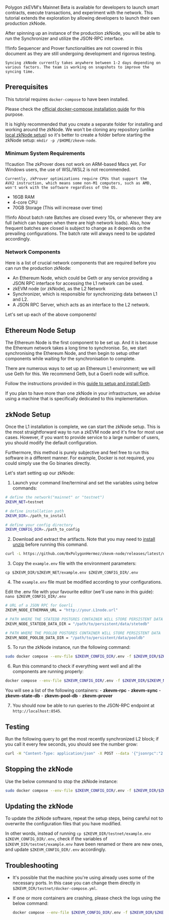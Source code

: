 
Polygon zkEVM's Mainnet Beta is available for developers to launch smart contracts, execute transactions, and experiment with the network. This tutorial extends the exploration by allowing developers to launch their own production zkNode.

After spinning up an instance of the production zkNode, you will be able to run the Synchronizer and utilize the JSON-RPC interface.

!!!info
    Sequencer and Prover functionalities are not covered in this document as they are still undergoing development and rigorous testing.

    Syncing zkNode currently takes anywhere between 1-2 days depending on various factors. The team is working on snapshots to improve the syncing time.

## Prerequisites

This tutorial requires `docker-compose` to have been installed.

Please check the [official docker-compose installation guide](https://docs.docker.com/compose/install/) for this purpose.

It is highly recommended that you create a separate folder for installing and working around the zkNode. We won't be cloning any repository (unlike [local zkNode setup](local-node.md)) so it's better to create a folder before starting the zkNode setup: ```mkdir -p /$HOME/zkevm-node```.

### Minimum System Requirements

!!!caution
    The zkProver does not work on ARM-based Macs yet. For Windows users, the use of WSL/WSL2 is not recommended.

    Currently, zkProver optimizations require CPUs that support the AVX2 instruction, which means some non-M1 computers, such as AMD, won't work with the software regardless of the OS.

- 16GB RAM
- 4-core CPU
- 70GB Storage (This will increase over time)

!!!info About batch rate
    Batches are closed every 10s, or whenever they are full (which can happen when there are high network loads).
    Also, how frequent batches are closed is subject to change as it depends on the prevailing configurations.
    The batch rate will always need to be updated accordingly.

### Network Components

Here is a list of crucial network components that are required before you can run the production zkNode:

- An Ethereum Node, which could be Geth or any service providing a JSON RPC interface for accessing the L1 network can be used.
- zkEVM node (or zkNode), as the L2 Network
- Synchronizer, which is responsible for synchronizing data between L1 and L2.
- A JSON RPC Server, which acts as an interface to the L2 network.

Let's set up each of the above components!

## Ethereum Node Setup

The Ethereum Node is the first component to be set up. And it is because the Ethereum network takes a long time to synchronise. So, we start synchronising the Ethereum Node, and then begin to setup other components while waiting for the synchronisation to complete.

There are numerous ways to set up an Ethereum L1 environment; we will use Geth for this. We recommend Geth, but a Goerli node will suffice.

Follow the instructions provided in this [guide to setup and install Geth](https://geth.ethereum.org/docs/getting-started/installing-geth).

If you plan to have more than one zkNode in your infrastructure, we advise using a machine that is specifically dedicated to this implementation.

## zkNode Setup

Once the L1 installation is complete, we can start the zkNode setup. This is the most straightforward way to run a zkEVM node and it's fine for most use cases. However, if you want to provide service to a large number of users, you should modify the default configuration.

Furthermore, this method is purely subjective and feel free to run this software in a different manner. For example, Docker is not required, you could simply use the Go binaries directly.

Let's start setting up our zkNode:

1. Launch your command line/terminal and set the variables using below commands:

  ```bash
  # define the network("mainnet" or "testnet")
  ZKEVM_NET=testnet

  # define installation path
  ZKEVM_DIR=./path_to_install

  # define your config directory
  ZKEVM_CONFIG_DIR=./path_to_config
  ```

2. Download and extract the artifacts. Note that you may need to [install unzip](https://formulae.brew.sh/formula/unzip) before running this command.

  ```bash
  curl -L https://github.com/0xPolygonHermez/zkevm-node/releases/latest/download/$ZKEVM_NET.zip > $ZKEVM_NET.zip && unzip -o $ZKEVM_NET.zip -d $ZKEVM_DIR && rm $ZKEVM_NET.zip
  ```

3. Copy the `example.env` file with the environment parameters:

```
cp $ZKEVM_DIR/$ZKEVM_NET/example.env $ZKEVM_CONFIG_DIR/.env

```

4. The `example.env` file must be modified according to your configurations.

Edit the .env file with your favourite editor (we'll use nano in this guide): ```nano $ZKEVM_CONFIG_DIR/.env```

  ```bash
  # URL of a JSON RPC for Goerli
  ZKEVM_NODE_ETHERMAN_URL = "http://your.L1node.url"

  # PATH WHERE THE STATEDB POSTGRES CONTAINER WILL STORE PERSISTENT DATA
  ZKEVM_NODE_STATEDB_DATA_DIR = "/path/to/persistent/data/stetedb"

  # PATH WHERE THE POOLDB POSTGRES CONTAINER WILL STORE PERSISTENT DATA
  ZKEVM_NODE_POOLDB_DATA_DIR = "/path/to/persistent/data/pooldb"
  ```

5. To run the zkNode instance, run the following command:

  ```bash
  sudo docker compose --env-file $ZKEVM_CONFIG_DIR/.env -f $ZKEVM_DIR/$ZKEVM_NET/docker-compose.yml up -d
  ```

6. Run this command to check if everything went well and all the components are running properly:

  ```bash
  docker compose --env-file $ZKEVM_CONFIG_DIR/.env -f $ZKEVM_DIR/$ZKEVM_NET/docker-compose.yml ps
  ```

  You will see a list of the following containers:
    - **zkevm-rpc**
    - **zkevm-sync**
    - **zkevm-state-db**
    - **zkevm-pool-db**
    - **zkevm-prover**

7. You should now be able to run queries to the JSON-RPC endpoint at `http://localhost:8545`.

## Testing

Run the following query to get the most recently synchronized L2 block; if you call it every few seconds, you should see the number grow:

```bash
curl -H "Content-Type: application/json" -X POST --data '{"jsonrpc":"2.0","method":"eth_blockNumber","params":[],"id":83}' http://localhost:8545
```

## Stopping the zkNode

Use the below command to stop the zkNode instance:

```bash
sudo docker compose --env-file $ZKEVM_CONFIG_DIR/.env -f $ZKEVM_DIR/$ZKEVM_NET/docker-compose.yml down
```

## Updating the zkNode

To update the zkNode software, repeat the setup steps, being careful not to overwrite the configuration files that you have modified.

In other words, instead of running ```cp $ZKEVM_DIR/testnet/example.env $ZKEVM_CONFIG_DIR/.env```, check if the variables of ```$ZKEVM_DIR/testnet/example.env``` have been renamed or there are new ones, and update ```$ZKEVM_CONFIG_DIR/.env``` accordingly.

## Troubleshooting

- It's possible that the machine you're using already uses some of the necessary ports. In this case you can change them directly in `$ZKEVM_DIR/testnet/docker-compose.yml`.

- If one or more containers are crashing, please check the logs using the below command:

    ```bash
    docker compose --env-file $ZKEVM_CONFIG_DIR/.env -f $ZKEVM_DIR/$ZKEVM_NET/docker-compose.yml logs <cointainer_name>
    ```
